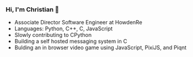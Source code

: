### Hi, I'm Christian 👋

- Associate Director Software Engineer at HowdenRe
- Languages: Python, C++, C, JavaScript
- Slowly contributing to CPython
- Building a self hosted messaging system in C
- Bulding an in browser video game using JavaScript, PixiJS, and Piqnt 
